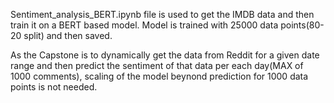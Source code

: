 Sentiment_analysis_BERT.ipynb file is used to get the IMDB data and then train it on a BERT based model. Model is trained with 25000 data points(80-20 split) and then saved.

As the Capstone is to dynamically get the data from Reddit for a given date range and then predict the sentiment of that data per each day(MAX of 1000 comments), 
scaling of the model beynond prediction for 1000 data points is not needed.
